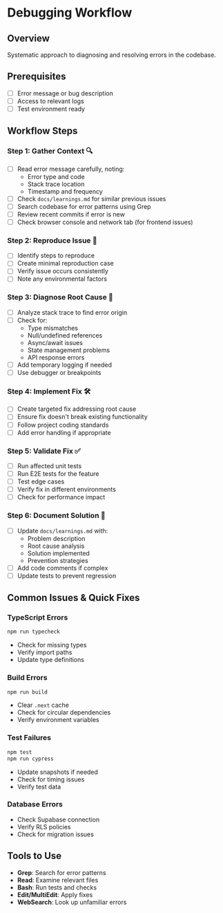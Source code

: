# Debugging Workflow

## Overview
Systematic approach to diagnosing and resolving errors in the codebase.

## Prerequisites
- [ ] Error message or bug description
- [ ] Access to relevant logs
- [ ] Test environment ready

## Workflow Steps

### Step 1: Gather Context 🔍
- [ ] Read error message carefully, noting:
  - Error type and code
  - Stack trace location
  - Timestamp and frequency
- [ ] Check `docs/learnings.md` for similar previous issues
- [ ] Search codebase for error patterns using Grep
- [ ] Review recent commits if error is new
- [ ] Check browser console and network tab (for frontend issues)

### Step 2: Reproduce Issue 🔄
- [ ] Identify steps to reproduce
- [ ] Create minimal reproduction case
- [ ] Verify issue occurs consistently
- [ ] Note any environmental factors

### Step 3: Diagnose Root Cause 🎯
- [ ] Analyze stack trace to find error origin
- [ ] Check for:
  - Type mismatches
  - Null/undefined references
  - Async/await issues
  - State management problems
  - API response errors
- [ ] Add temporary logging if needed
- [ ] Use debugger or breakpoints

### Step 4: Implement Fix 🛠️
- [ ] Create targeted fix addressing root cause
- [ ] Ensure fix doesn't break existing functionality
- [ ] Follow project coding standards
- [ ] Add error handling if appropriate

### Step 5: Validate Fix ✅
- [ ] Run affected unit tests
- [ ] Run E2E tests for the feature
- [ ] Test edge cases
- [ ] Verify fix in different environments
- [ ] Check for performance impact

### Step 6: Document Solution 📝
- [ ] Update `docs/learnings.md` with:
  - Problem description
  - Root cause analysis
  - Solution implemented
  - Prevention strategies
- [ ] Add code comments if complex
- [ ] Update tests to prevent regression

## Common Issues & Quick Fixes

### TypeScript Errors
```bash
npm run typecheck
```
- Check for missing types
- Verify import paths
- Update type definitions

### Build Errors
```bash
npm run build
```
- Clear `.next` cache
- Check for circular dependencies
- Verify environment variables

### Test Failures
```bash
npm test
npm run cypress
```
- Update snapshots if needed
- Check for timing issues
- Verify test data

### Database Errors
- Check Supabase connection
- Verify RLS policies
- Check for migration issues

## Tools to Use
- **Grep**: Search for error patterns
- **Read**: Examine relevant files
- **Bash**: Run tests and checks
- **Edit/MultiEdit**: Apply fixes
- **WebSearch**: Look up unfamiliar errors